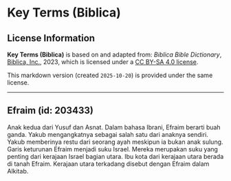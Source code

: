 # Key Terms (Biblica)

## License Information

**Key Terms (Biblica)** is based on and adapted from: _Biblica Bible Dictionary_, [Biblica, Inc.](https://www.biblica.com/), 2023, which is licensed under a [CC BY-SA 4.0 license](https://creativecommons.org/licenses/by-sa/4.0/legalcode.en).

This markdown version (created `2025-10-20`) is provided under the same license.



--------------------------------

## Efraim (id: 203433)

Anak kedua dari Yusuf dan Asnat. Dalam bahasa Ibrani, Efraim berarti buah ganda. Yakub mengangkatnya sebagai salah satu dari anaknya sendiri. Yakub memberinya restu dari seorang ayah meskipun ia bukan anak sulung. Garis keturunan Efraim menjadi suku Israel. Mereka merupakan suku yang penting dari kerajaan Israel bagian utara. Ibu kota dari kerajaan utara berada di tanah Efraim. Kerajaan utara terkadang disebut dengan Efraim dalam Alkitab.


